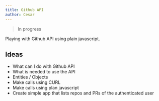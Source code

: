 ```yaml
---
title: Github API
author: Cesar
---
```


> In progress

Playing with Github API using plain javascript.

<!--truncate-->

## Ideas

- What can I do with Github API
- What is needed to use the API
- Entities / Objects
- Make calls using CURL
- Make calls using plan javascript
- Create simple app that lists repos and PRs of the authenticated user